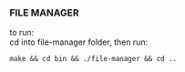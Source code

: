 ### FILE MANAGER

to run:<br/> cd into file-manager folder, then run:
```angular2html 
make && cd bin && ./file-manager && cd ..
```
